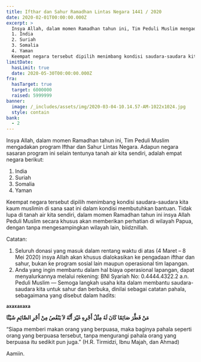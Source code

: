 ```yaml
---
title: Ifthar dan Sahur Ramadhan Lintas Negara 1441 / 2020
date: 2020-02-01T00:00:00.000Z
excerpt: > 
  Insya Allah, dalam momen Ramadhan tahun ini, Tim Peduli Muslim mengadakan program Ifthar dan Sahur Lintas  Negara. Adapun negara sasaran program ini selain tentunya tanah air kita sendiri, adalah empat negara berikut:
  1. India
  2. Suriah
  3. Somalia
  4. Yaman
  Keempat negara tersebut dipilih menimbang kondisi saudara-saudara kita kaum muslimin di sana saat ini dalam kondisi membutuhkan bantuan. Tidak lupa di tanah air kita sendiri, dalam momen Ramadhan tahun ini insya Allah Peduli Muslim secara khusus akan memberikan perhatian di wilayah Papua, dengan tanpa mengesampingkan wilayah lain, biidznillah.
limitDate:
  hasLimit: true
  date: 2020-05-30T00:00:00.000Z
fra:
  hasTarget: true
  target: 6000000
  raised: 5999999
banner:
  image: /_includes/assets/img/2020-03-04-10.14.57-AM-1022x1024.jpg
  style: contain
bank:
  - 2
---
```

Insya Allah, dalam momen Ramadhan tahun ini, Tim Peduli Muslim mengadakan program Ifthar dan Sahur Lintas Negara. Adapun negara sasaran program ini selain tentunya tanah air kita sendiri, adalah empat negara berikut:

1. India
2. Suriah
3. Somalia
4. Yaman

Keempat negara tersebut dipilih menimbang kondisi saudara-saudara kita kaum muslimin di sana saat ini dalam kondisi membutuhkan bantuan. Tidak lupa di tanah air kita sendiri, dalam momen Ramadhan tahun ini insya Allah Peduli Muslim secara khusus akan memberikan perhatian di wilayah Papua, dengan tanpa mengesampingkan wilayah lain, biidznillah.

Catatan:

1. Seluruh donasi yang masuk dalam rentang waktu di atas (4 Maret – 8 Mei 2020) insya Allah akan khusus dialokasikan ke pengadaan ifthar dan sahur, bukan ke program sosial lain maupun operasional tim lapangan.
2. Anda yang ingin membantu dalam hal biaya operasional lapangan, dapat menyalurkannya melalui rekening: BNI Syariah No: 0.4444.4322.2 a.n. Peduli Muslim —
   Semoga langkah usaha kita dalam membantu saudara-saudara kita untuk sahur dan berbuka, dinilai sebagai catatan pahala, sebagaimana yang disebut dalam hadits:

**`axaxaxaxa`**

**مَنْ فَطَّرَ صَائِمًا كَانَ لَهُ مِثْلُ أَجْرِهِ غَيْرَ أَنَّهُ لاَ يَنْقُصُ مِنْ أَجْرِ الصَّائِمِ شَيْئًا**

“Siapa memberi makan orang yang berpuasa, maka baginya pahala seperti orang yang berpuasa tersebut, tanpa mengurangi pahala orang yang berpuasa itu sedikit pun juga.” (H.R. Tirmidzi, Ibnu Majah, dan Ahmad)

Aamiin.